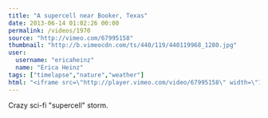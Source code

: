 ```yaml
---
title: "A supercell near Booker, Texas"
date: 2013-06-14 01:02:26 00:00
permalink: /videos/1970
source: "http://vimeo.com/67995158"
thumbnail: "http://b.vimeocdn.com/ts/440/119/440119968_1280.jpg"
user:
  username: "ericaheinz"
  name: "Erica Heinz"
tags: ["timelapse","nature","weather"]
html: "<iframe src=\"http://player.vimeo.com/video/67995158\" width=\"1920\" height=\"1080\" frameborder=\"0\" webkitAllowFullScreen mozallowfullscreen allowFullScreen></iframe>"
---
```


Crazy sci-fi "supercell" storm.